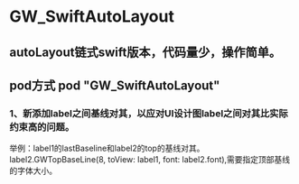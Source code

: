 # GW_SwiftAutoLayout
## autoLayout链式swift版本，代码量少，操作简单。<br/>
## pod方式  pod "GW_SwiftAutoLayout"
### 1、新添加label之间基线对其，以应对UI设计图label之间对其比实际约束高的问题。<br/>
举例：label1的lastBaseline和label2的top的基线对其。label2.GWTopBaseLine(8, toView: label1, font: label2.font),需要指定顶部基线的字体大小。<br/>
